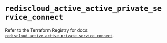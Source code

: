 # `rediscloud_active_active_private_service_connect`

Refer to the Terraform Registry for docs: [`rediscloud_active_active_private_service_connect`](https://registry.terraform.io/providers/redislabs/rediscloud/2.7.0/docs/resources/active_active_private_service_connect).
